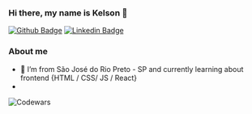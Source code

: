 ### Hi there, my name is Kelson 👋


[![Github Badge](https://img.shields.io/badge/-Github-000?style=flat-square&logo=Github&logoColor=white&link=https://github.com/kelsondouglas)](https://github.com/kelsondouglas)
[![Linkedin Badge](https://img.shields.io/badge/-LinkedIn-blue?style=flat-square&logo=Linkedin&logoColor=white&link=https://www.linkedin.com/in/kelson-douglas/)](https://www.linkedin.com/in/kelson-douglas/)
### About me

- 🌱 I’m from São José do Rio Preto - SP and currently learning about frontend {HTML / CSS/ JS / React}
- 
![Codewars](https://github.r2v.ch/codewars?user=kelsondouglas&stroke=%23BB432C)
